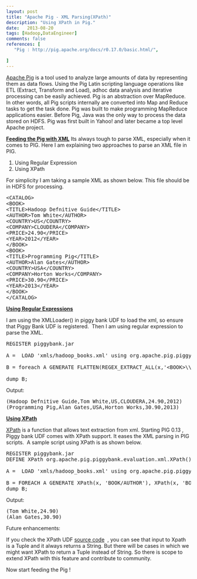 ```yaml
---
layout: post
title: "Apache Pig - XML Parsing(XPath)"
description: "Using XPath in Pig."
date:   2013-08-20
tags: [Hadoop,DataEngineer]
comments: false
references: [
   "Pig : http://pig.apache.org/docs/r0.17.0/basic.html/",
   
]
---  
```


<a href="http://pig.apache.org/" target="_blank">Apache Pig</a> is a tool used to analyze large amounts of data by representing them as data flows. Using the Pig Latin scripting language operations like ETL (Extract, Transform and Load), adhoc data analysis and iterative processing can be easily achieved. Pig is an abstraction over MapReduce. In other words, all Pig scripts internally are converted into Map and Reduce tasks to get the task done. Pig was built to make programming MapReduce applications easier. Before Pig, Java was the only way to process the data stored on HDFS. Pig was first built in Yahoo! and later became a top level Apache project.

<span style="text-decoration: underline;"><strong>Feeding the Pig with XML</strong></span>
Its always tough to parse XML, especially when it comes to PIG. Here I am explaining two approaches to parse an XML file in PIG.

1. Using Regular Expression
2. Using XPath

For simplicity I am taking a sample XML as shown below. This file should be in HDFS for processing.
<pre class="lang:xhtml decode:true">&lt;CATALOG&gt;
&lt;BOOK&gt;
&lt;TITLE&gt;Hadoop Defnitive Guide&lt;/TITLE&gt;
&lt;AUTHOR&gt;Tom White&lt;/AUTHOR&gt;
&lt;COUNTRY&gt;US&lt;/COUNTRY&gt;
&lt;COMPANY&gt;CLOUDERA&lt;/COMPANY&gt;
&lt;PRICE&gt;24.90&lt;/PRICE&gt;
&lt;YEAR&gt;2012&lt;/YEAR&gt;
&lt;/BOOK&gt;
&lt;BOOK&gt;
&lt;TITLE&gt;Programming Pig&lt;/TITLE&gt;
&lt;AUTHOR&gt;Alan Gates&lt;/AUTHOR&gt;
&lt;COUNTRY&gt;USA&lt;/COUNTRY&gt;
&lt;COMPANY&gt;Horton Works&lt;/COMPANY&gt;
&lt;PRICE&gt;30.90&lt;/PRICE&gt;
&lt;YEAR&gt;2013&lt;/YEAR&gt;
&lt;/BOOK&gt;
&lt;/CATALOG&gt;</pre>
<span style="text-decoration: underline;"><strong>Using Regular Expressions</strong></span>

I am using the XMLLoader() in piggy bank UDF to load the xml, so ensure that Piggy Bank UDF is registered.  Then I am using regular expression to parse the XML.
<pre class="lang:default decode:true" title="XML Parsing using Regular Expressions">REGISTER piggybank.jar

A =  LOAD 'xmls/hadoop_books.xml' using org.apache.pig.piggybank.storage.XMLLoader('BOOK') as (x:chararray);

B = foreach A GENERATE FLATTEN(REGEX_EXTRACT_ALL(x,'&lt;BOOK&gt;\\s*&lt;TITLE&gt;(.*)&lt;/TITLE&gt;\\s*&lt;AUTHOR&gt;(.*)&lt;/AUTHOR&gt;\\s*&lt;COUNTRY&gt;(.*)&lt;/COUNTRY&gt;\\s*&lt;COMPANY&gt;(.*)&lt;/COMPANY&gt;\\s*&lt;PRICE&gt;(.*)&lt;/PRICE&gt;\\s*&lt;YEAR&gt;(.*)&lt;/YEAR&gt;\\s*&lt;/BOOK&gt;'));

dump B;</pre>
Output:
<pre class="lang:default decode:true" title="output">(Hadoop Defnitive Guide,Tom White,US,CLOUDERA,24.90,2012)
(Programming Pig,Alan Gates,USA,Horton Works,30.90,2013)</pre>
<span style="text-decoration: underline;"><strong>Using XPath</strong></span>

<span class="cm"><a href="http://en.wikipedia.org/wiki/XPath" target="_blank">XPath</a> is a function that allows text extraction from xml</span>. Starting PIG 0.13 , Piggy bank UDF comes with XPath support. It eases the XML parsing in PIG scripts.  A sample script using XPath is as shown below.
<pre class="lang:default decode:true" title="Using XPath">REGISTER piggybank.jar
DEFINE XPath org.apache.pig.piggybank.evaluation.xml.XPath();

A =  LOAD 'xmls/hadoop_books.xml' using org.apache.pig.piggybank.storage.XMLLoader('BOOK') as (x:chararray);

B = FOREACH A GENERATE XPath(x, 'BOOK/AUTHOR'), XPath(x, 'BOOK/PRICE');
dump B;</pre>
Output:
<pre class="lang:default decode:true" title="output">(Tom White,24.90)
(Alan Gates,30.90)</pre>
Future enhancements:

If you check the XPath UDF <a href="https://github.com/apache/pig/blob/branch-0.14/contrib/piggybank/java/src/main/java/org/apache/pig/piggybank/evaluation/xml/XPath.java" target="_blank">source code</a>  , you can see that input to Xpath is a Tuple and it always returns a String. But there will be cases in which we might want XPath to return a Tuple instead of String. So there is scope to extend XPath with this feature and contribute to community.

Now start feeding the Pig !